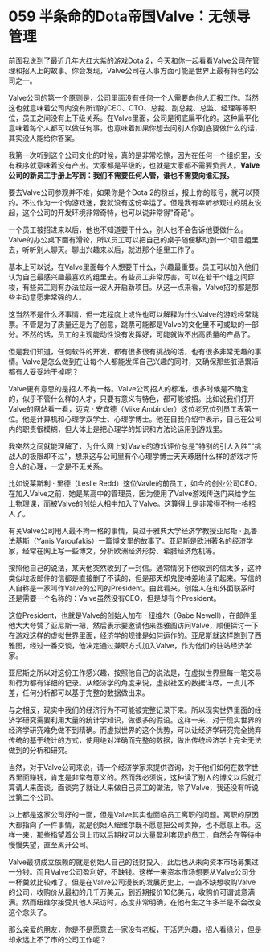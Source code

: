 # 059 半条命的Dota帝国Valve：无领导管理

前面我说到了最近几年大红大紫的游戏Dota
2，今天和你一起看看Valve公司在管理和招人上的故事。你会发现，Valve公司在人事方面可能是世界上最有特色的公司之一。

Valve公司的第一个原则是，公司里面没有任何一个人需要向他人汇报工作。当然这也就意味着公司内没有所谓的CEO、CTO、总裁、副总裁、总监、经理等等职位，员工之间没有上下级关系。在Valve里面，公司是彻底扁平化的。这种扁平化意味着每个人都可以做任何事，也意味着如果你想去问别人你到底要做什么的话，其实没人能给你答案。

我第一次听到这个公司文化的时候，真的是非常吃惊，因为在任何一个组织里，没有秩序就意味着没有产出。大家都是平级的，也就是大家都不需要负责人。**Valve公司的新员工手册上写到：我们不需要任何人管，谁也不需要向谁汇报。**

要去Valve公司参观并不难，如果你是个Dota
2的粉丝，报上你的账号，就可以预约。不过作为一个伪游戏迷，我就没有这份幸运了。但是我有幸听参观过的朋友说起，这个公司的开发环境非常奇特，也可以说非常得"奇葩"。

一个员工被招进来以后，他也不知道要干什么，别人也不会告诉他要做什么。Valve的办公桌下面有滑轮，所以员工可以把自己的桌子随便移动到一个项目组里去，听听别人聊天。聊出兴趣来以后，就进那个组里工作了。

基本上可以说，在Valve里面每个人想要干什么，兴趣最重要。员工可以加入他们认为自己最感兴趣最喜欢的组里去。有些员工非常厉害，可以在若干个组之间穿梭，有些员工则有办法拉起一波人开启新项目。从这一点来看，Valve招的都是那些主动意愿非常强的人。

这当然不是什么坏事情，但一定程度上或许也可以解释为什么Valve的游戏经常跳票。不管是为了质量还是为了创意，跳票可能都是Valve的文化里不可或缺的一部分。不然的话，员工的主观能动性没有发挥好，可能就做不出高质量的产品了。

但是我们知道，任何软件的开发，都有很多很有挑战的活，也有很多非常无趣的事情。Valve是怎么做到在让每个人都能发挥自己兴趣的同时，又确保那些脏活累活都有人妥妥地干掉呢？

Valve更有意思的是招人不拘一格。Valve公司招人的标准，很多时候是不确定的，似乎不管什么样的人才，只要有意义有特色，都可能被招。比如说我们打开Valve的网站看一看，迈克
· 安宾德（Mike
Ambinder）这位老兄位列员工表第一位。他是计算机和心理学双学士、心理学博士。他在自我介绍中表示，自己在公司内的职责很模糊，但大体上是把心理学的知识和方法论运用到游戏里。

我突然之间就能理解了，为什么网上对Vavle的游戏评价总是"特别的引人入胜""挑战人的极限却不过"，想来这与公司里有个心理学博士天天琢磨什么样的游戏才符合人的心理，一定是不无关系。

比如说莱斯利 · 里德（Leslie
Redd）这位Vavle的前员工，如今的创业公司CEO。在加入Valve之前，她是某高中的管理员，因为使用了Valve游戏传送门来给学生上物理课，而被Valve的创始人相中加入了Valve。这算得上是非常得不拘一格招人了。

有关Valve公司用人最不拘一格的事情，莫过于雅典大学经济学教授亚尼斯 ·
瓦鲁法基斯（Yanis
Varoufakis）一篇博文里的故事了。亚尼斯是欧洲著名的经济学家，经常在网上写一些博文，分析欧洲经济形势、希腊经济危机等。

按照他自己的说法，某天他突然收到了一封信。通常情况下他收到的信太多，这种类似垃圾邮件的信都是直接删了不读的，但是那天却鬼使神差地读了起来。写信的人自称是一家叫作Valve的公司的President。由此看来，创始人在和外面联系时还是需要一个名称的：Valve虽然没有CEO，但是却有个President。

这位President，也就是Valve的创始人加布 · 纽维尔（Gabe
Newell），在邮件里他大大夸赞了亚尼斯一把，然后表示要邀请他来西雅图访问Valve，顺便探讨一下在游戏这样的虚拟世界里面，经济学的规律是如何运作的。亚尼斯就这样跑到了西雅图，经过一番交谈，他决定通过兼职方式加入Valve，作为他们的驻站经济学家。

亚尼斯之所以对这份工作感兴趣，按照他自己的说法是，在虚拟世界里每一笔交易和行为都有详细的记录。从经济学的角度来说，虚拟社区的数据详尽，一点儿不差，任何分析都可以基于完整的数据做出来。

与之相反，现实中我们的经济行为不可能被完整记录下来。所以现实世界里面的经济学研究需要利用大量的统计学知识，做很多的假设。这样一来，对于现实世界的经济学研究难免做不到精确。而虚拟世界的这个优势，可以让经济学研究完全抛弃传统的基于统计的方式，使用绝对准确而完整的数据，做出传统经济学上完全无法做到的分析和研究。

当然，对于Valve公司来说，请一个经济学家来提供咨询，对于他们如何在数字世界里面赚钱，肯定是非常有意义的。然而我必须说，这种读了别人的博文以后就打算请人来面谈，面谈完了就让人来做自己员工的做法，除了Valve，我还没有听说过第二个公司。

以上都是这家公司好的一面，但是Valve其实也面临员工离职的问题。离职的原因大都指向了一件事情，就是创始人纽维尔既不愿意把公司卖掉，也不愿意上市。这样一来，那些指望着公司上市以后期权可以大量盈利套现的员工，自然会在等待中慢慢失望，直至离开公司。

Valve最初成立依赖的就是创始人自己的钱财投入，此后也从未向资本市场募集过一分钱。而且Valve公司盈利好，不缺钱。这样一来资本市场想要从Valve公司分一杯羹就比较难了。但是在Valve公司漫长的发展历史上，一直不缺想收购Valve的公司，收购价从最初的几千万美元，到近期报价10亿美元，收购价可谓诚意满满。然而纽维尔接受其他人采访时，态度非常明确，在他有生之年多半是不会改变这个念头了。

那么亲爱的朋友，你是不是愿意去一家没有老板，干活凭兴趣，招人看缘分，但是却永远上不了市的公司工作呢？
